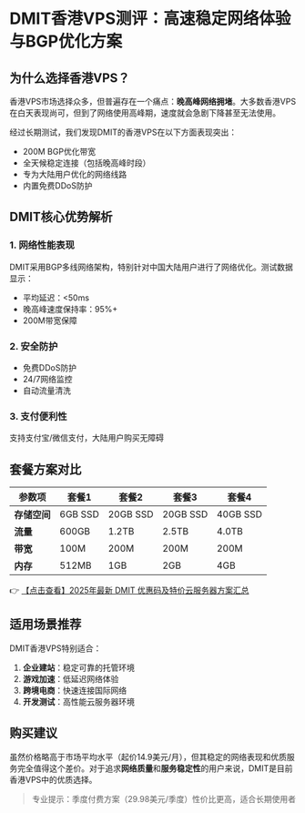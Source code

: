 # DMIT香港VPS测评：高速稳定网络体验与BGP优化方案

## 为什么选择香港VPS？

香港VPS市场选择众多，但普遍存在一个痛点：**晚高峰网络拥堵**。大多数香港VPS在白天表现尚可，但到了网络使用高峰期，速度就会急剧下降甚至无法使用。

经过长期测试，我们发现DMIT的香港VPS在以下方面表现突出：
- 200M BGP优化带宽
- 全天候稳定连接（包括晚高峰时段）
- 专为大陆用户优化的网络线路
- 内置免费DDoS防护

## DMIT核心优势解析

### 1. 网络性能表现
DMIT采用BGP多线网络架构，特别针对中国大陆用户进行了网络优化。测试数据显示：
- 平均延迟：<50ms
- 晚高峰速度保持率：95%+
- 200M带宽保障

### 2. 安全防护
- 免费DDoS防护
- 24/7网络监控
- 自动流量清洗

### 3. 支付便利性
支持支付宝/微信支付，大陆用户购买无障碍

## 套餐方案对比

| 参数项       | 套餐1      | 套餐2      | 套餐3      | 套餐4      |
|--------------|-----------|-----------|-----------|-----------|
| **存储空间** | 6GB SSD   | 20GB SSD  | 20GB SSD  | 40GB SSD  |
| **流量**     | 600GB     | 1.2TB     | 2.5TB     | 4.0TB     |
| **带宽**     | 100M      | 200M      | 200M      | 200M      |
| **内存**     | 512MB     | 1GB       | 2GB       | 4GB       |

👉 [【点击查看】2025年最新 DMIT 优惠码及特价云服务器方案汇总](https://bit.ly/dmit_coupon)

## 适用场景推荐
DMIT香港VPS特别适合：
1. **企业建站**：稳定可靠的托管环境
2. **游戏加速**：低延迟网络体验
3. **跨境电商**：快速连接国际网络
4. **开发测试**：高性能云服务器环境

## 购买建议
虽然价格略高于市场平均水平（起价14.9美元/月），但其稳定的网络表现和优质服务完全值得这个差价。对于追求**网络质量**和**服务稳定性**的用户来说，DMIT是目前香港VPS中的优质选择。

> 专业提示：季度付费方案（29.98美元/季度）性价比更高，适合长期使用者